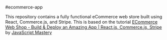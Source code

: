 #ecommerce-app

This repository contains a fully functional eCommerce web store built using React, Commerce.js, and Stripe. This is based on the tutorial [ECommerce Web Shop - Build & Deploy an Amazing App | React.js, Commerce.js, Stripe](https://www.youtube.com/watch?v=377AQ0y6LPA) by [JavaScript Mastery](https://www.youtube.com/channel/UCmXmlB4-HJytD7wek0Uo97A)
